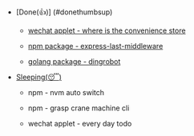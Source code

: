 
*   [Done(:thumbsup:)] (#donethumbsup)

	* [wechat applet - where is the convenience store](https://github.com/royeo/weapp-store)
	
	* [npm package - express-last-middleware](https://github.com/royeo/express-last-middleware)

	* [golang package - dingrobot](https://github.com/royeo/dingrobot)

*   [Sleeping(:sleeping:)](#sleepingsleeping)

	* npm - nvm auto switch
	
	* npm - grasp crane machine cli
	
	* wechat applet - every day todo
